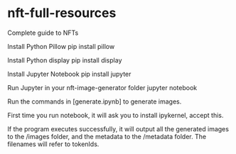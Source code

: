 # nft-full-resources
Complete guide to NFTs

Install Python Pillow
    pip install pillow

Install Python display
    pip install display

Install Jupyter Notebook
    pip install jupyter 

Run Jupyter in your nft-image-generator folder
    jupyter notebook

Run the commands in [generate.ipynb] to generate images.

First time you run notebook, it will ask you to install ipykernel, accept this.

If the program executes successfully, it will output all the generated images to the /images folder, and the metadata to the /metadata folder. The filenames will refer to tokenIds.
